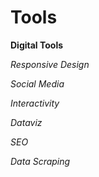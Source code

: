 <H1> Tools </H1>
<p>
<b> Digital Tools </b>
<p> <i> Responsive Design </i>
<p> <i> Social Media </i>
<p> <i> Interactivity</i> 
<p> <i> Dataviz </i>
<p> <i> SEO </i>
<p> <i> Data Scraping</i>
